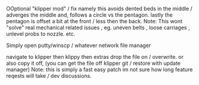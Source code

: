 OOptional "klipper mod" / fix namely this avoids dented beds in the middle / adverges the middle and, follows a circle vs the pentagon. lastly the pentagon is offset a bit at the front / less then the back.
Note: This wont "solve" real mechanical related issues , eg. uneven belts , loose carriages  , unlevel probs to nozzle. etc. 

Simply open putty/winscp / whatever network file manager 

navigate to klipper then klippy then extras drop the file on / overwrite. or also copy it off, (you can get the file off klipper git / restore with update manager)
Note: this is simply a fast easy patch im not sure how long feature reqests will take / dev discussions. 
